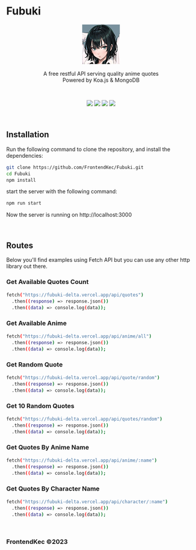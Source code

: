 # Fubuki
<p align="center"><img src="./icon.png"></p>
<p align="center">A free restful API serving quality anime quotes<br>Powered by Koa.js & MongoDB</p>

<br>
<p align="center">
<img src="https://img.shields.io/github/license/FrontendKec/Fubuki?style=flat-square">
<img src="https://img.shields.io/github/package-json/v/FrontendKec/Fubuki?style=flat-square">
<img src="https://img.shields.io/github/last-commit/FrontendKec/Fubuki?style=flat-square">
<img src="https://img.shields.io/github/deployments/FrontendKec/Fubuki/Production?style=flat-square"></p>
<br>

## Installation
Run the following command to clone the repository, and install the dependencies:
```sh
git clone https://github.com/FrontendKec/Fubuki.git
cd Fubuki
npm install
```

start the server with the following command:
```sh
npm run start
```

Now the server is running on http://localhost:3000

<br>

## Routes
Below you'll find examples using Fetch API but you can use any other http library out there.

### Get Available Quotes Count
```sh
fetch("https://fubuki-delta.vercel.app/api/quotes")
  .then((response) => response.json())
  .then((data) => console.log(data));
```

### Get Available Anime
```sh
fetch("https://fubuki-delta.vercel.app/api/anime/all")
  .then((response) => response.json())
  .then((data) => console.log(data));
```

### Get Random Quote
```sh
fetch("https://fubuki-delta.vercel.app/api/quote/random")
  .then((response) => response.json())
  .then((data) => console.log(data));
```

### Get 10 Random Quotes
```sh
fetch("https://fubuki-delta.vercel.app/api/quotes/random")
  .then((response) => response.json())
  .then((data) => console.log(data));
```

### Get Quotes By Anime Name
```sh
fetch("https://fubuki-delta.vercel.app/api/anime/:name")
  .then((response) => response.json())
  .then((data) => console.log(data));
```

### Get Quotes By Character Name
```sh
fetch("https://fubuki-delta.vercel.app/api/character/:name")
  .then((response) => response.json())
  .then((data) => console.log(data));
```

<br>

### FrontendKec &copy;2023